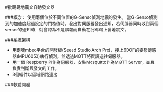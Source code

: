 #批踢踢地震文自動發文器

###概念：
使用兩個位於不同位置的G-Senso偵測地震的發生。
當G-Senso偵測到的加速度超過設定的門檻值時，發出對伺服器發出通知，若伺服器同時收到兩個sersor的通知時，就會認為不是誤報而自動在批踢踢上發地震文。

###系統架構
- 用兩塊mbed平台的開發板(Seeed Studio Arch Pro)，接上6DOF的姿態傳感器(MPU6050)執行偵測，並透過MQTT將資訊送往伺服器。
- 用一個 Respberry Pi作為伺服器，安裝Mosquitto作為MQTT Server，並且負責判斷與發文的工作。
- 3個組件以區域網路連接

###軟體開發


